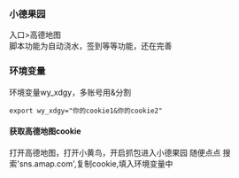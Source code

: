 ### 小德果园    
入口>高德地图   
脚本功能为自动浇水，签到等等功能，还在完善   
### 环境变量
环境变量wy_xdgy，多账号用&分割   
```
export wy_xdgy="你的cookie1&你的cookie2"    
```
#### 获取高德地图cookie
打开高德地图，打开小黄鸟，开启抓包进入小德果园
随便点点
搜索'sns.amap.com',复制cookie,填入环境变量中


